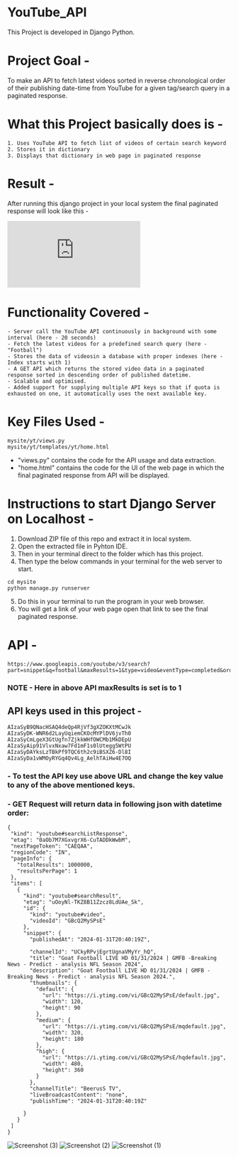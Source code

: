 
# YouTube_API
This Project is developed in Django Python.

# Project Goal - 
To make an API to fetch latest videos sorted in reverse chronological order of their publishing date-time from YouTube for a given tag/search query in a paginated response.

# What this Project basically does is - 
```buildoutvfg
1. Uses YouTube API to fetch list of videos of certain search keyword
2. Stores it in dictionary
3. Displays that dictionary in web page in paginated response
```

# Result - 
After running this django project in your local system the final paginated response will look like this - 

![alt text](https://github.com/ayushtjsr/Youtube_API_Django/blob/main/README.md)

# Functionality Covered -
```buildoutcfg
- Server call the YouTube API continuously in background with some interval (here - 20 seconds)
- Fetch the latest videos for a predefined search query (here - "Football")
- Stores the data of videosin a database with proper indexes (here - Index starts with 1)
- A GET API which returns the stored video data in a paginated response sorted in descending order of published datetime.
- Scalable and optimised.
- Added support for supplying multiple API keys so that if quota is exhausted on one, it automatically uses the next available key.
```

# Key Files Used - 
```buildoutvfg
mysite/yt/views.py
mysite/yt/templates/yt/home.html
```
- "views.py" contains the code for the API usage and data extraction.
- "home.html" contains the code for the UI of the web page in which the final paginated response from API will be displayed.

# Instructions to start Django Server on Localhost - 

1. Download ZIP file of this repo and extract it in local system.
2. Open the extracted file in Pyhton IDE.
3. Then in your terminal direct to the folder which has this project.
4. Then type the below commands in your terminal for the web server to start.
```buildoutcfg
cd mysite
python manage.py runserver
```
5. Do this in your terminal to run the program in your web browser.
6. You will get a link of your web page open that link to see the final paginated response.

# API -
```buildoutcfg
https://www.googleapis.com/youtube/v3/search?part=snippet&q=football&maxResults=1&type=video&eventType=completed&order=date&key=AIzaSyB9QNacHSAQ4deQp4RjVf3gXZOKXtMCwJk
```
### NOTE - Here in above API maxResults is set is to 1
## API keys used in this project -
```buildoutcfg
AIzaSyB9QNacHSAQ4deQp4RjVf3gXZOKXtMCwJk
AIzaSyDK-WNR6d2LayUqiemCKOcMYPlDV6jvTh0
AIzaSyCmLgeX3GtUgfn7ZjkkWHfOWCMb1MkDEpU
AIzaSyAip91VlvxNxaw7Fd1mF1s0lUtegg5WtPU
AIzaSyDAYksLzTBkPf9TQC6th2c9iBSXZ6-Dl8I
AIzaSyDa1vWMOyRYGq4Qv4Lg_AelhTAiHw4E7OQ
```
### - To test the API key use above URL and change the key value to any of the above mentioned keys.
### - GET Request will return data in following json with datetime order:
 ```buildoutcfg
{
  "kind": "youtube#searchListResponse",
  "etag": "0aOb7M7XGxvgrX6-CuTADDkWwbM",
  "nextPageToken": "CAEQAA",
  "regionCode": "IN",
  "pageInfo": {
    "totalResults": 1000000,
    "resultsPerPage": 1
  },
  "items": [
    {
      "kind": "youtube#searchResult",
      "etag": "uOoyNl-TKZ8B11Zzcz8LdUAe_Sk",
      "id": {
        "kind": "youtube#video",
        "videoId": "GBcQ2MySPsE"
      },
      "snippet": {
        "publishedAt": "2024-01-31T20:40:19Z",

        "channelId": "UCkyRPvjEgrtUgnaVMyYr_hQ",
        "title": "Goat Football LIVE HD 01/31/2024 | GMFB -Breaking News - Predict - analysis NFL Season 2024",
        "description": "Goat Football LIVE HD 01/31/2024 | GMFB -Breaking News - Predict - analysis NFL Season 2024.",
        "thumbnails": {
          "default": {
            "url": "https://i.ytimg.com/vi/GBcQ2MySPsE/default.jpg",
            "width": 120,
            "height": 90
          },
          "medium": {
            "url": "https://i.ytimg.com/vi/GBcQ2MySPsE/mqdefault.jpg",
            "width": 320,
            "height": 180
          },
          "high": {
            "url": "https://i.ytimg.com/vi/GBcQ2MySPsE/hqdefault.jpg",
            "width": 480,
            "height": 360
          }
        },
        "channelTitle": "BeerusS TV",
        "liveBroadcastContent": "none",
        "publishTime": "2024-01-31T20:40:19Z"

      }
    }
  ]
}
```
![Screenshot (3)](https://github.com/ayushtjsr/Youtube_API_Django/assets/69640483/bdac1057-dbee-4547-bdc2-47ad4c5d9f68)
![Screenshot (2)](https://github.com/ayushtjsr/Youtube_API_Django/assets/69640483/860028c7-4a71-4ec3-823b-a5d140786b32)
![Screenshot (1)](https://github.com/ayushtjsr/Youtube_API_Django/assets/69640483/de450ba8-39a3-4bf6-9882-d66b8bba02f5)
